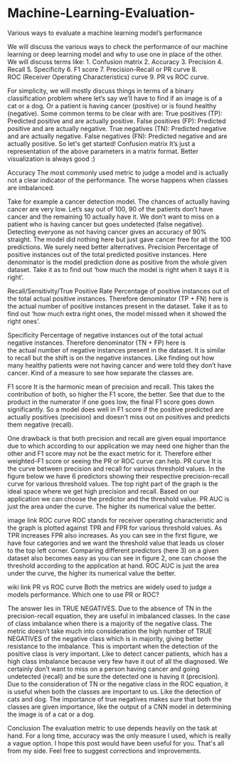 # Machine-Learning-Evaluation-
Various ways to evaluate a machine learning model’s performance

 We will discuss the various ways to check the performance of our machine learning or deep learning model and why to use one in place of the other. We will discuss terms like:
	1. Confusion matrix
	2. Accuracy
	3. Precision
	4. Recall
	5. Specificity
	6. F1 score
	7. Precision-Recall or PR curve
	8. ROC (Receiver Operating Characteristics) curve
	9. PR vs ROC curve.

For simplicity, we will mostly discuss things in terms of a binary classification problem where let’s say we’ll have to find if an image is of a cat or a dog. Or a patient is having cancer (positive) or is found healthy (negative). Some common terms to be clear with are:
True positives (TP): Predicted positive and are actually positive.
False positives (FP): Predicted positive and are actually negative.
True negatives (TN): Predicted negative and are actually negative.
False negatives (FN): Predicted negative and are actually positive.
So let's get started!
Confusion matrix
It’s just a representation of the above parameters in a matrix format. Better visualization is always good :)

Accuracy
The most commonly used metric to judge a model and is actually not a clear indicator of the performance. The worse happens when classes are imbalanced.

Take for example a cancer detection model. The chances of actually having cancer are very low. Let’s say out of 100, 90 of the patients don’t have cancer and the remaining 10 actually have it. We don’t want to miss on a patient who is having cancer but goes undetected (false negative). Detecting everyone as not having cancer gives an accuracy of 90% straight. The model did nothing here but just gave cancer free for all the 100 predictions.
We surely need better alternatives.
Precision
Percentage of positive instances out of the total predicted positive instances. Here denominator is the model prediction done as positive from the whole given dataset. Take it as to find out ‘how much the model is right when it says it is right’.

Recall/Sensitivity/True Positive Rate
Percentage of positive instances out of the total actual positive instances. Therefore denominator (TP + FN) here is the actual number of positive instances present in the dataset. Take it as to find out ‘how much extra right ones, the model missed when it showed the right ones’.

Specificity
Percentage of negative instances out of the total actual negative instances. Therefore denominator (TN + FP) here is the actual number of negative instances present in the dataset. It is similar to recall but the shift is on the negative instances. Like finding out how many healthy patients were not having cancer and were told they don’t have cancer. Kind of a measure to see how separate the classes are.

F1 score
It is the harmonic mean of precision and recall. This takes the contribution of both, so higher the F1 score, the better. See that due to the product in the numerator if one goes low, the final F1 score goes down significantly. So a model does well in F1 score if the positive predicted are actually positives (precision) and doesn't miss out on positives and predicts them negative (recall).

One drawback is that both precision and recall are given equal importance due to which according to our application we may need one higher than the other and F1 score may not be the exact metric for it. Therefore either weighted-F1 score or seeing the PR or ROC curve can help.
PR curve
It is the curve between precision and recall for various threshold values. In the figure below we have 6 predictors showing their respective precision-recall curve for various threshold values. The top right part of the graph is the ideal space where we get high precision and recall. Based on our application we can choose the predictor and the threshold value. PR AUC is just the area under the curve. The higher its numerical value the better.

image link
ROC curve
ROC stands for receiver operating characteristic and the graph is plotted against TPR and FPR for various threshold values. As TPR increases FPR also increases. As you can see in the first figure, we have four categories and we want the threshold value that leads us closer to the top left corner. Comparing different predictors (here 3) on a given dataset also becomes easy as you can see in figure 2, one can choose the threshold according to the application at hand. ROC AUC is just the area under the curve, the higher its numerical value the better.





wiki link
PR vs ROC curve
Both the metrics are widely used to judge a models performance.
Which one to use PR or ROC?

The answer lies in TRUE NEGATIVES.
Due to the absence of TN in the precision-recall equation, they are useful in imbalanced classes. In the case of class imbalance when there is a majority of the negative class. The metric doesn’t take much into consideration the high number of TRUE NEGATIVES of the negative class which is in majority, giving better resistance to the imbalance. This is important when the detection of the positive class is very important.
Like to detect cancer patients, which has a high class imbalance because very few have it out of all the diagnosed. We certainly don’t want to miss on a person having cancer and going undetected (recall) and be sure the detected one is having it (precision).
Due to the consideration of TN or the negative class in the ROC equation, it is useful when both the classes are important to us. Like the detection of cats and dog. The importance of true negatives makes sure that both the classes are given importance, like the output of a CNN model in determining the image is of a cat or a dog.

Conclusion
The evaluation metric to use depends heavily on the task at hand. For a long time, accuracy was the only measure I used, which is really a vague option. I hope this post would have been useful for you. That's all from my side. Feel free to suggest corrections and improvements.
